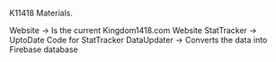 K11418 Materials. 

Website -> Is the current Kingdom1418.com Website
StatTracker -> UptoDate Code for StatTracker
DataUpdater -> Converts the data into Firebase database
